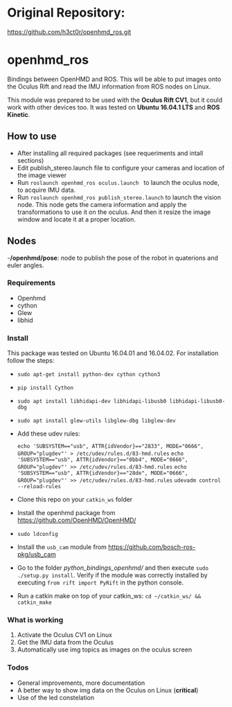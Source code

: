 # Original Repository:

https://github.com/h3ct0r/openhmd_ros.git

# openhmd_ros

Bindings between OpenHMD and ROS. This will be able to put images onto the Oculus Rift and read the IMU information from ROS nodes on Linux.

This module was prepared to be used with the **Oculus Rift CV1**, but it could work with other devices too. It was tested on **Ubuntu 16.04.1 LTS** and **ROS Kinetic**.

## How to use
- After installing all required packages (see requeriments and intall sections)
- Edit publish_stereo.launch file to configure your cameras and location of the image viewer
- Run `roslaunch openhmd_ros oculus.launch ` to launch the oculus node, to acquire IMU data.
- Run `roslaunch openhmd_ros publish_stereo.launch` to launch the vision node. This node gets the camera information and apply the transformations to use it on the oculus. And then it resize the image window and locate it at a proper location.

## Nodes

-**/openhmd/pose**: node to publish the pose of the robot in quaterions and euler angles.

### Requirements
* Openhmd
* cython
* Glew
* libhid

### Install

This package was tested on Ubuntu 16.04.01 and 16.04.02. For installation follow the steps:

* `sudo apt-get install python-dev cython cython3`
* `pip install Cython`
* `sudo apt install libhidapi-dev libhidapi-libusb0 libhidapi-libusb0-dbg`
* `sudo apt install glew-utils libglew-dbg libglew-dev`
* Add these udev rules:

	`echo 'SUBSYSTEM=="usb", ATTR{idVendor}=="2833", MODE="0666", GROUP="plugdev"' > /etc/udev/rules.d/83-hmd.rules`
    `echo 'SUBSYSTEM=="usb", ATTR{idVendor}=="0bb4", MODE="0666", GROUP="plugdev"' >> /etc/udev/rules.d/83-hmd.rules`
    `echo 'SUBSYSTEM=="usb", ATTR{idVendor}=="28de", MODE="0666", GROUP="plugdev"' >> /etc/udev/rules.d/83-hmd.rules`
    `udevadm control --reload-rules`
* Clone this repo on your `catkin_ws` folder
* Install the openhmd package from https://github.com/OpenHMD/OpenHMD/
* `sudo ldconfig`
* Install the `usb_cam` module from https://github.com/bosch-ros-pkg/usb_cam
* Go to the folder *python_bindings_openhmd/* and then execute `sudo ./setup.py install`. Verify if the module was correctly installed by executing `from rift import PyRift` in the python console.
* Run a catkin make on top of your catkin_ws: `cd ~/catkin_ws/ && catkin_make`

### What is working

1)  Activate the Oculus CV1 on Linux
2) Get the IMU data from the Oculus
3) Automatically use img topics as images on the oculus screen

### Todos
* General improvements, more documentation
* A better way to show img data on the Oculus on Linux (**critical**)
* Use of the led constelation
